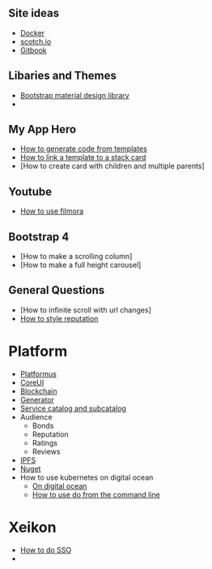 ## Site ideas

- [Docker](https://www.docker.com/why-docker)
- [scotch.io](https://scotch.io/courses)
- [Gitbook](https://legacy.gitbook.com/book/basarat/typescript/details)



## Libaries and Themes

- [Bootstrap material design library](https://mdbootstrap.com)
- 



## My App Hero

- [How to generate code from templates](https://stackoverflow.com/questions/40912375/return-view-as-string-in-net-core)
- [How to link a template to a stack card](http://weblogs.thinktecture.com/pawel/2018/05/entity-framework-core-inheritance-tpt-is-not-supported-is-it-part-1-code-first.html)
- [How to create card with children and multiple parents]



## Youtube

- [How to use filmora](https://www.youtube.com/watch?v=X46UEGsgCGY)


## Bootstrap 4

- [How to make a scrolling column]
- [How to make a full height carousel]



## General Questions

- [How to infinite scroll with url changes]
- [How to style reputation](https://stackoverflow.com/help/whats-reputation)



# Platform

- [Platformus]()
- [CoreUI]()
- [Blockchain]()
- [Generator]()
- [Service catalog  and subcatalog]()
- Audience
  - Bonds
  - Reputation
  - Ratings
  - Reviews
- [IPFS]()
- [Nuget]()
- How to use kubernetes on digital ocean
  - [On digital ocean](https://mherman.org/blog/setting-up-a-kubernetes-cluster-on-ubuntu/)
  - [How to use do from the command line](https://www.digitalocean.com/community/tutorials/how-to-use-doctl-the-official-digitalocean-command-line-client)

# Xeikon

- [How to do SSO](https://stackoverflow.com/questions/49682644/asp-net-core-2-0-ldap-active-directory-authentication)
- 